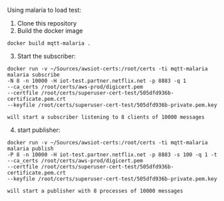 Using malaria to load test:

1. Clone this repository
2. Build the docker image 
```
docker build mqtt-malaria .
```
3. Start the subscriber:
```
docker run -v ~/Sources/awsiot-certs:/root/certs -ti mqtt-malaria malaria subscribe 
-N 8 -n 10000 -H iot-test.partner.netflix.net -p 8883 -q 1 
--ca_certs /root/certs/aws-prod/digicert.pem 
--certfile /root/certs/superuser-cert-test/505dfd936b-certificate.pem.crt 
--keyfile /root/certs/superuser-cert-test/505dfd936b-private.pem.key

will start a subscriber listening to 8 clients of 10000 messages
```

4. start publisher:
```
docker run -v ~/Sources/awsiot-certs:/root/certs -ti mqtt-malaria malaria publish 
-P 8 -n 10000 -H iot-test.partner.netflix.net -p 8883 -s 100 -q 1 -t 
--ca_certs /root/certs/aws-prod/digicert.pem 
--certfile /root/certs/superuser-cert-test/505dfd936b-certificate.pem.crt 
--keyfile /root/certs/superuser-cert-test/505dfd936b-private.pem.key

will start a publisher with 8 processes of 10000 messages
```